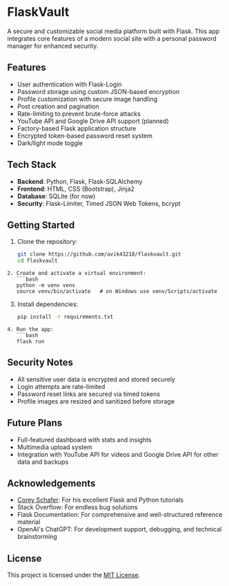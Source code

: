 # FlaskVault

A secure and customizable social media platform built with Flask. This app integrates core features of a modern social site with a personal password manager for enhanced security.

## Features

- User authentication with Flask-Login
- Password storage using custom JSON-based encryption
- Profile customization with secure image handling
- Post creation and pagination
- Rate-limiting to prevent brute-force attacks
- YouTube API and Google Drive API support (planned)
- Factory-based Flask application structure
- Encrypted token-based password reset system
- Dark/light mode toggle

## Tech Stack

- **Backend**: Python, Flask, Flask-SQLAlchemy
- **Frontend**: HTML, CSS (Bootstrap), Jinja2
- **Database**: SQLite (for now)
- **Security**: Flask-Limiter, Timed JSON Web Tokens, bcrypt

## Getting Started

1. Clone the repository:
   ```bash
   git clone https://github.com/avik43218/flaskvault.git
   cd flaskvault
```
2. Create and activate a virtual environment:
   ```bash
   python -m venv venv
   source venv/bin/activate   # on Windows use venv/Scripts/activate
```
3. Install dependencies:
   ```bash
   pip install -r requirements.txt
```
4. Run the app:
   ```bash
   flask run
```

## Security Notes

- All sensitive user data is encrypted and stored securely
- Login attempts are rate-limited
- Password reset links are secured via timed tokens
- Profile images are resized and sanitized before storage

## Future Plans

- Full-featured dashboard with stats and insights
- Multimedia upload system
- Integration with YouTube API for videos and Google Drive API for other data and backups

## Acknowledgements

- [Corey Schafer](https://youtube.com/@coreyms?si=cii33Jp_LjCTbH1h): For his excellent Flask and Python tutorials
- Stack Overflow: For endless bug solutions
- Flask Documentation: For comprehensive and well-structured reference material
- OpenAI's ChatGPT: For development support, debugging, and technical brainstorming

## License

This project is licensed under the [MIT License](./LICENSE).
